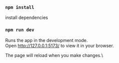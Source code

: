 
### `npm install`

install dependencies


### `npm run dev`

Runs the app in the development mode.\
Open http://127.0.0.1:5173/ to view it in your browser.

The page will reload when you make changes.\
